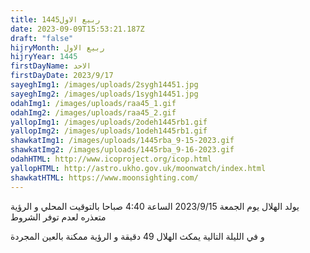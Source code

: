 ```yaml
---
title: ربيع الاول1445
date: 2023-09-09T15:53:21.187Z
draft: "false"
hijryMonth: ربيع الاول
hijryYear: 1445
firstDayName: الاحد
firstDayDate: 2023/9/17
sayeghImg1: /images/uploads/2sygh14451.jpg
sayeghImg2: /images/uploads/1sygh14451.jpg
odahImg1: /images/uploads/raa45_1.gif
odahImg2: /images/uploads/raa45_2.gif
yallopImg1: /images/uploads/2odeh1445rb1.gif
yallopImg2: /images/uploads/1odeh1445rb1.gif
shawkatImg1: /images/uploads/1445rba_9-15-2023.gif
shawkatImg2: /images/uploads/1445rba_9-16-2023.gif
odahHTML: http://www.icoproject.org/icop.html
yallopHTML: http://astro.ukho.gov.uk/moonwatch/index.html
shawkatHTML: https://www.moonsighting.com/
---
```

ي﻿ولد الهلال يوم الجمعة 2023/9/15 الساعة 4:40 صباحا بالتوقيت المحلي
و﻿ الرؤية متعذره لعدم توفر الشروط

و﻿ في الليلة التالية يمكث الهلال 49 دقيقة 
و﻿ الرؤية ممكنة بالعين المجردة
